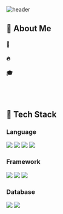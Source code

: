 <div>
  
  <!--Header-->
  ![header](https://capsule-render.vercel.app/api?type=waving&color=gradient&height=300&section=header&text=Good%20to%20see%20you%20%F0%9F%A4%97)
  
</div>

<div>
  <!--Body-->
  
  ## 👀 About Me
  #### :raising_hand:<br/>
  #### :fire: <br/>
  #### :mortar_board: 
  <br/>
  <br/>
  
  ## 🧱 Tech Stack
  ### Language
  <!--JavaScript-->
  <img src="https://img.shields.io/badge/JavaScript-F7DF1E?style=flat-square&logo=JavaScript&logoColor=white"/>
  <!--TypeScript-->
  <img src="https://img.shields.io/badge/TypeScript-3178C6?style=flat-square&logo=JavaScript&logoColor=white"/>
  <!--HTML5-->
  <img src="https://img.shields.io/badge/HTML5-E34F26?style=flat-square&logo=HTML5&logoColor=white"/>
  <!--CSS-->
  <img src="https://img.shields.io/badge/CSS3-1572B6?style=flat-square&logo=CSS3&logoColor=white"/>
  <br/>
  
  <!--### Library-->
  <!--prisma-->
  <!--<img src="https://img.shields.io/badge/Prisma-2D3748?style=flat-square&logo=PyTorch&logoColor=white"/>-->
  <!--Selenium-->
  <!--<br/>-->
  
  ### Framework
  <!--React-->
  <img src="https://img.shields.io/badge/React-61DAFB?style=flat-square&logo=React&logoColor=white&Color=white"/>
  <!--Nextjs-->
  <img src="https://img.shields.io/badge/Next.js-000000?style=flat-square&logo=Flask&logoColor=white"/>
  <!--Tailwind CSS-->
  <img src="https://img.shields.io/badge/TailwindCSS-06B6D4?style=flat-square&logo=JavaScript&logoColor=white"/>
  <br/>

  ### Database
  <!--PostgreSQL-->
  <img src="https://img.shields.io/badge/PostgreSQL-4169E1?style=flat-square&logo=PostgreSQL&logoColor=white"/>
  <!--Prisma-->
  <img src="https://img.shields.io/badge/Prisma-2D3748?style=flat-square&logo=Prisma&logoColor=white"/>
  <br/>
  
  <!--### ETC-->
  <!--Amazon AWS-->
  <!--<img src="https://img.shields.io/badge/Amazon AWS-232F3E?style=flat-square&logo=Amazon AWS&logoColor=white"/>-->
  <!--<br/>-->
  <!--<br/>-->
  
  <!--## 🤔 Github Stats-->
  <!--[![Anurag's GitHub stats](https://github-readme-stats.vercel.app/api?username=Jiyu-Kim)](https://github.com/anuraghazra/github-readme-stats)-->
  <!--<br/>-->
  <!--[![Top Langs](https://github-readme-stats.vercel.app/api/top-langs/?username=Jiyu-Kim)](https://github.com/anuraghazra/github-readme-stats)-->
  
</div>

<!--
**Jiyu-Kim/Jiyu-Kim** is a ✨ _special_ ✨ repository because its `README.md` (this file) appears on your GitHub profile.

Here are some ideas to get you started:
- Hi there 👋
- 🔭 I’m currently working on ...
- 🌱 I’m currently learning ...
- 👯 I’m looking to collaborate on ...
- 🤔 I’m looking for help with ...
- 💬 Ask me about ...
- 📫 How to reach me: ...
- 😄 Pronouns: ...
- ⚡ Fun fact: ...
-->
